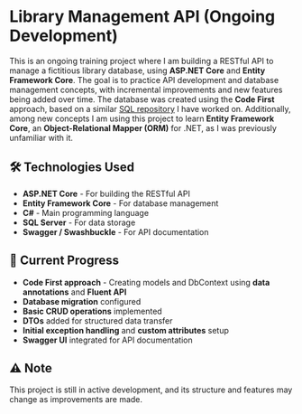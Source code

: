# Library Management API (Ongoing Development)
This is an ongoing training project where I am building a RESTful API to manage a fictitious library database, using **ASP.NET Core** and **Entity Framework Core**. The goal is to practice API development and database management concepts, with incremental improvements and new features being added over time.
The database was created using the **Code First** approach, based on a similar [SQL repository](https://github.com/MadalenaAndrade/LibraryDB-SQL-Scripts/blob/main/FullLibraryQuery.sql) I have worked on. Additionally, among new concepts I am using this project to learn **Entity Framework Core**, an **Object-Relational Mapper (ORM)** for .NET, as I was previously unfamiliar with it.

## 🛠 Technologies Used
- **ASP.NET Core** - For building the RESTful API
- **Entity Framework Core** - For database management
- **C#** - Main programming language
- **SQL Server** - For data storage
- **Swagger / Swashbuckle** - For API documentation

## 🚀 Current Progress
- **Code First approach** - Creating models and DbContext using **data annotations** and **Fluent API**
- **Database migration** configured
- **Basic CRUD operations** implemented 
- **DTOs** added for structured data transfer
- **Initial exception handling** and **custom attributes** setup
- **Swagger UI** integrated for API documentation

## ⚠️ Note
This project is still in active development, and its structure and features may change as improvements are made.